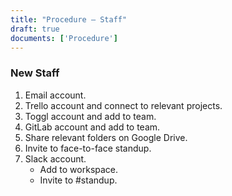 ```yaml
---
title: "Procedure – Staff"
draft: true
documents: ['Procedure']
---
```


### New Staff

1. Email account.
2. Trello account and connect to relevant projects.
3. Toggl account and add to team.
4. GitLab account and add to team.
5. Share relevant folders on Google Drive.
6. Invite to face-to-face standup.
7. Slack account.
	- Add to workspace.
	- Invite to #standup.

